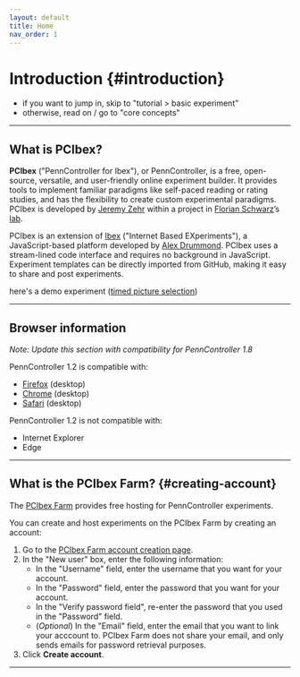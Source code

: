 ```yaml
---
layout: default
title: Home
nav_order: 1
---
```


# Introduction {#introduction}

+ if you want to jump in, skip to "tutorial > basic experiment"
+ otherwise, read on / go to "core concepts"

---

## What is PCIbex?

**PCIbex** ("PennController for Ibex"), or PennController, is a free, open-source, versatile, and user-friendly online experiment builder. It provides tools to implement familiar paradigms like self-paced reading or rating studies, and has the flexibility to create custom experimental paradigms. PCIbex is developed by [Jeremy Zehr](https://sites.google.com/site/jeremyezehr/home) within a project in [Florian Schwarz](https://www.florianschwarz.net/)’s [lab](http://lab.florianschwarz.net/). 

PCIbex is an extension of [Ibex](https://github.com/addrummond/ibex/blob/master/docs/manual.md) ("Internet Based EXperiments"), a JavaScript-based platform developed by [Alex Drummond](https://adrummond.net/). PCIbex uses a stream-lined code interface and requires no background in JavaScript. Experiment templates can be directly imported from GitHub, making it easy to share and post experiments.

here's a demo experiment ([timed picture selection](https://expt.pcibex.net/ibexexps/example/TimedPictureSelection/experiment.html))

---

## Browser information

*Note: Update this section with compatibility for PennController 1.8*

PennController 1.2 is compatible with:

+  [Firefox](https://www.mozilla.org/en-US/firefox/new/) (desktop)
+  [Chrome](https://www.google.com/chrome/) (desktop)
+  [Safari](https://www.apple.com/safari/) (desktop)

PennController 1.2 is not compatible with:

+  Internet Explorer 
+ Edge

---

## What is the PCIbex Farm? {#creating-account}

The [PCIbex Farm](https://expt.pcibex.net/) provides free hosting for PennController experiments. 

You can create and host experiments on the PCIbex Farm by creating an account:

1. Go to the [PCIbex Farm account creation page](https://expt.pcibex.net/login).
2. In the "New user" box, enter the following information:
   + In the "Username" field, enter the username that you want for your account.
   + In the "Password" field, enter the password that you want for your account.
   + In the "Verify password field", re-enter the password that you used in the "Password" field.
   + (*Optional*) In the "Email" field, enter the email that you want to link your acccount to. PCIbex Farm does not share your email, and only sends emails for password retrieval purposes.
3. Click **Create account**.

---

